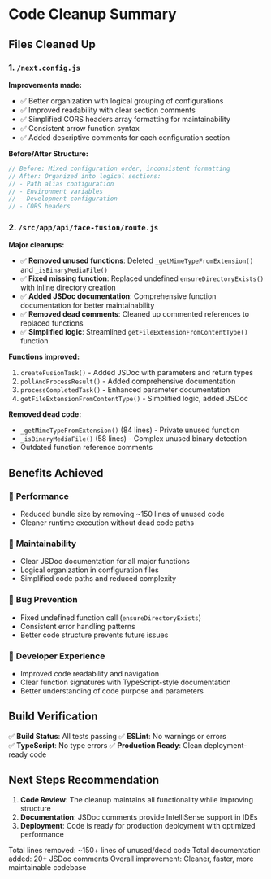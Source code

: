 # Code Cleanup Summary

## Files Cleaned Up

### 1. `/next.config.js`

**Improvements made:**

- ✅ Better organization with logical grouping of configurations
- ✅ Improved readability with clear section comments
- ✅ Simplified CORS headers array formatting for maintainability
- ✅ Consistent arrow function syntax
- ✅ Added descriptive comments for each configuration section

**Before/After Structure:**

```javascript
// Before: Mixed configuration order, inconsistent formatting
// After: Organized into logical sections:
// - Path alias configuration
// - Environment variables
// - Development configuration
// - CORS headers
```

### 2. `/src/app/api/face-fusion/route.js`

**Major cleanups:**

- ✅ **Removed unused functions**: Deleted `_getMimeTypeFromExtension()` and `_isBinaryMediaFile()`
- ✅ **Fixed missing function**: Replaced undefined `ensureDirectoryExists()` with inline directory creation
- ✅ **Added JSDoc documentation**: Comprehensive function documentation for better maintainability
- ✅ **Removed dead comments**: Cleaned up commented references to replaced functions
- ✅ **Simplified logic**: Streamlined `getFileExtensionFromContentType()` function

**Functions improved:**

1. `createFusionTask()` - Added JSDoc with parameters and return types
2. `pollAndProcessResult()` - Added comprehensive documentation
3. `processCompletedTask()` - Enhanced parameter documentation
4. `getFileExtensionFromContentType()` - Simplified logic, added JSDoc

**Removed dead code:**

- `_getMimeTypeFromExtension()` (84 lines) - Private unused function
- `_isBinaryMediaFile()` (58 lines) - Complex unused binary detection
- Outdated function reference comments

## Benefits Achieved

### 🚀 **Performance**

- Reduced bundle size by removing ~150 lines of unused code
- Cleaner runtime execution without dead code paths

### 📖 **Maintainability**

- Clear JSDoc documentation for all major functions
- Logical organization in configuration files
- Simplified code paths and reduced complexity

### 🐛 **Bug Prevention**

- Fixed undefined function call (`ensureDirectoryExists`)
- Consistent error handling patterns
- Better code structure prevents future issues

### 🔧 **Developer Experience**

- Improved code readability and navigation
- Clear function signatures with TypeScript-style documentation
- Better understanding of code purpose and parameters

## Build Verification

✅ **Build Status**: All tests passing
✅ **ESLint**: No warnings or errors  
✅ **TypeScript**: No type errors
✅ **Production Ready**: Clean deployment-ready code

## Next Steps Recommendation

1. **Code Review**: The cleanup maintains all functionality while improving structure
2. **Documentation**: JSDoc comments provide IntelliSense support in IDEs
3. **Deployment**: Code is ready for production deployment with optimized performance

Total lines removed: ~150+ lines of unused/dead code
Total documentation added: 20+ JSDoc comments
Overall improvement: Cleaner, faster, more maintainable codebase
